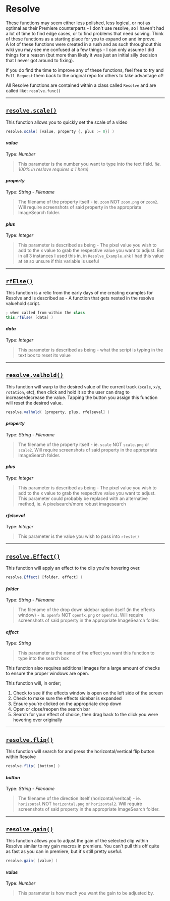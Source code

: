 # Resolve
These functions may seem either less polished, less logical, or not as optimal as their Premiere counterparts - I don't use resolve, so I haven't had a lot of time to find edge cases, or to find problems that need solving. Think of these functions as a starting place for you to expand on and improve.  
A lot of these functions were created in a rush and as such throughout this wiki you may see me confused at a few things - I can only assume I did things for a reason (but more than likely it was just an initial silly decision that I never got around to fixing).

If you do find the time to improve any of these functions, feel free to try and `Pull Request` them back to the original repo for others to take advantage of!

All Resolve functions are contained within a class called `Resolve` and are called like: `resolve.func()`
***

## <u>`resolve.scale()`</u>
This function allows you to quickly set the scale of a video
```c#
resolve.scale( [value, property {, plus := 0}] )
```
#### *value*
Type: *Number*
> This parameter is the number you want to type into the text field. *(ie. 100% in reslove requires a 1 here)*

#### *property*
Type: *String - Filename*
> The filename of the property itself - ie. `zoom` NOT `zoom.png` or `zoom2`. Will require screenshots of said property in the appropriate ImageSearch folder.

#### *plus*
Type: *Integer*
> This parameter is described as being - The pixel value you wish to add to the x value to grab the respective value you want to adjust.
> But in all 3 instances I used this in, in `Resolve_Example.ahk` I had this value at `60` so unsure if this variable is useful
***

## <u>`rfElse()`</u>
This function is a relic from the early days of me creating examples for Resolve and is described as - A function that gets nested in the resolve valuehold script.
```c#
; when called from within the class
this.rfElse( [data] )
```
#### *data*
Type: *Integer*
> This parameter is described as being - what the script is typing in the text box to reset its value
***

## <u>`resolve.valhold()`</u>
This function will warp to the desired value of the current track (`scale`, `x/y`, `rotation`, etc), then click and hold it so the user can drag to increase/decrease the value. Tapping the button you assign this function will reset the desired value.
```c#
resolve.valhold( [property, plus, rfelseval] )
```
#### *property*
Type: *String - Filename*
> The filename of the property itself - ie. `scale` NOT `scale.png` or `scale2`. Will require screenshots of said property in the appropriate ImageSearch folder.

#### *plus*
Type: *Integer*
> This parameter is described as being - The pixel value you wish to add to the x value to grab the respective value you want to adjust.
> This parameter could probably be replaced with an alternative method, ie. A pixelsearch/more robust imagesearch

#### *rfelseval*
Type: *Integer*
> This parameter is the value you wish to pass into `rfesle()`
***

## <u>`resolve.Effect()`</u>
This function will apply an effect to the clip you're hovering over.
```c#
resolve.Effect( [folder, effect] )
```
#### *folder*
Type: *String - Filename*
> The filename of the drop down sidebar option itself (in the effects window) - ie. `openfx` NOT `openfx.png` or `openfx2`. Will require screenshots of said property in the appropriate ImageSearch folder.

#### *effect*
Type: *String*
> This parameter is the name of the effect you want this function to type into the search box

This function also requires additional images for a large amount of checks to ensure the proper windows are open.

This function will, in order;

1. Check to see if the effects window is open on the left side of the screen
2. Check to make sure the effects sidebar is expanded
3. Ensure you're clicked on the appropriate drop down
4. Open or close/reopen the search bar
5. Search for your effect of choice, then drag back to the click you were hovering over originally
***

## <u>`resolve.flip()`</u>
This function will search for and press the horizontal/vertical flip button within Resolve
```c#
resolve.flip( [button] )
```
#### *button*
Type: *String - Filename*
> The filename of the direction itself (horizontal/veritcal) - ie. `horizontal` NOT `horizontal.png` or `horizontal2`. Will require screenshots of said property in the appropriate ImageSearch folder.
***

## <u>`resolve.gain()`</u>
This function allows you to adjust the gain of the selected clip within Resolve similar to my gain macros in premiere. You can't pull this off quite as fast as you can in premiere, but it's still pretty useful.
```c#
resolve.gain( [value] )
```
#### *value*
Type: *Number*
> This parameter is how much you want the gain to be adjusted by.